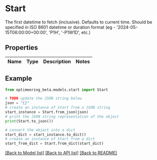 # Start

The first datetime to fetch (inclusive). Defaults to current time. Should be specified in ISO 8601 datetime or duration format (eg - '2024-05-15T06:00:00+00:00', 'P1H', '-P1W1D', etc.)

## Properties

Name | Type | Description | Notes
------------ | ------------- | ------------- | -------------

## Example

```python
from optimeering_beta.models.start import Start

# TODO update the JSON string below
json = "{}"
# create an instance of Start from a JSON string
start_instance = Start.from_json(json)
# print the JSON string representation of the object
print(Start.to_json())

# convert the object into a dict
start_dict = start_instance.to_dict()
# create an instance of Start from a dict
start_from_dict = Start.from_dict(start_dict)
```
[[Back to Model list]](../README.md#documentation-for-models) [[Back to API list]](../README.md#documentation-for-api-endpoints) [[Back to README]](../README.md)


